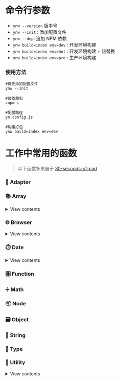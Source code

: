 # 命令行参数

* `ynw --version` 版本号
* `ynw --init` : 添加配置文件
* `ynw --dep`: 追加 NPM 依赖
* `ynw build=index env=dev` : 开发环境构建
* `ynw build=index env=hot` : 开发环境构建 + 热替换
* `ynw build=index env=pro` : 生产环境构建

### 使用方法

```shell
#首先添加配置文件
ynw --init

#装依赖包
cnpm i

#配置路径
yn.config.js

#构建打包
ynw build=index env=dev
```

# 工作中常用的函数

> 以下函数多来自于 [30-seconds-of-cod](https://github.com/Chalarangelo/30-seconds-of-code)

### 🔌 Adapter

### 📚 Array

<details>
<summary>View contents</summary>

* [`differenceBy`](#differenceby)

</details>

### 🌐 Browser

<details>
<summary>View contents</summary>

* [`UUIDGeneratorBrowser`](#uuidgeneratorbrowser)

</details>

### ⏱️ Date

<details>
<summary>View contents</summary>

* [`formatDuration`](#formatduration)
* [`getColonTimeFromDate`](#getcolontimefromdate)
* [`getDaysDiffBetweenDates`](#getdaysdiffbetweendates)
* [`getMeridiemSuffixOfInteger`](#getmeridiemsuffixofinteger)
* [`tomorrow`](#tomorrow)

</details>

### 🎛️ Function

### ➗ Math

### 📦 Node

### 🗃️ Object

### 📜 String

### 📃 Type

### 🔧 Utility

<details>
<summary>View contents</summary>

* [`httpGet`](#httpget)
* [`httpPost`](#httppost)

</details>
